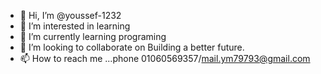 - 👋 Hi, I’m @youssef-1232
- 👀 I’m interested in learning
- 🌱 I’m currently learning programing
- 💞️ I’m looking to collaborate on Building a better future.
- 📫 How to reach me ...phone 01060569357/mail.ym79793@gmail.com

<!---
youssef-1232/youssef-1232 is a ✨ special ✨ repository because its `README.md` (this file) appears on your GitHub profile.
You can click the Preview link to take a look at your changes.
--->
